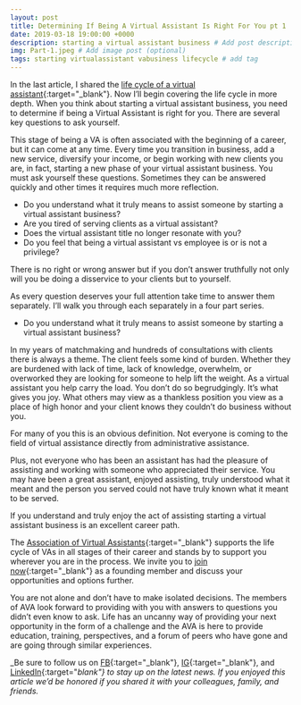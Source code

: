 ```yaml
---
layout: post
title: Determining If Being A Virtual Assistant Is Right For You pt 1
date: 2019-03-18 19:00:00 +0000
description: starting a virtual assistant business # Add post description (optional)
img: Part-1.jpeg # Add image post (optional)
tags: starting virtualassistant vabusiness lifecycle # add tag
---
```


In the last article, I shared the [life cycle of a virtual assistant](https://associationofvas.com/blog/the-life-cycle-of-a-virtual-assistant){:target="_blank"}. Now I’ll begin covering the life cycle in more depth. When you think about starting a virtual assistant business, you need to determine if being a Virtual Assistant is right for you. There are several key questions to ask yourself.

This stage of being a VA is often associated with the beginning of a career, but it can come at any time. Every time you transition in business, add a new service, diversify your income, or begin working with new clients you are, in fact, starting a new phase of your virtual assistant business. You must ask yourself these questions. Sometimes they can be answered quickly and other times it requires much more reflection.

- Do you understand what it truly means to assist someone by starting a virtual assistant business?
- Are you tired of serving clients as a virtual assistant?
- Does the virtual assistant title no longer resonate with you?
- Do you feel that being a virtual assistant vs employee is or is not a privilege?

There is no right or wrong answer but if you don’t answer truthfully not only will you be doing a disservice to your clients but to yourself.

As every question deserves your full attention take time to answer them separately. I’ll walk you through each separately in a four part series.

- Do you understand what it truly means to assist someone by starting a virtual assistant business?

In my years of matchmaking and hundreds of consultations with clients there is always a theme. The client feels some kind of burden. Whether they are burdened with lack of time, lack of knowledge, overwhelm, or overworked they are looking for someone to help lift the weight. As a virtual assistant you help carry the load. You don’t do so begrudgingly. It’s what gives you joy. What others may view as a thankless position you view as a place of high honor and your client knows they couldn’t do business without you.

For many of you this is an obvious definition. Not everyone is coming to the field of virtual assistance directly from administrative assistance.

Plus, not everyone who has been an assistant has had the pleasure of assisting and working with someone who appreciated their service. You may have been a great assistant, enjoyed assisting, truly understood what it meant and the person you served could not have truly known what it meant to be served.

If you understand and truly enjoy the act of assisting starting a virtual assistant business is an excellent career path.

The [Association of Virtual Assistants](https://associationofvas.com/){:target="_blank"} supports the life cycle of VAs in all stages of their career and stands by to support you wherever you are in the process. We invite you to [join now](https://thevirtualbusinesssummit.thrivecart.com/ava-membership/){:target="_blank"} as a founding member and discuss your opportunities and options further.

You are not alone and don’t have to make isolated decisions. The members of AVA look forward to providing with you with answers to questions you didn’t even know to ask. Life has an uncanny way of providing your next opportunity in the form of a challenge and the AVA is here to provide education, training, perspectives, and a forum of peers who have gone and are going through similar experiences.

_Be sure to follow us on [FB](https://www.facebook.com/Association-of-Virtual-Assistants-415696612306842/){:target="_blank"}, [IG](https://www.instagram.com/associationofvas/){:target="_blank"}, and [LinkedIn](https://www.linkedin.com/company/associationofvirtualassistants/){:target="_blank"} to stay up on the latest news. If you enjoyed this article we’d be honored if you shared it with your colleagues, family, and friends._
